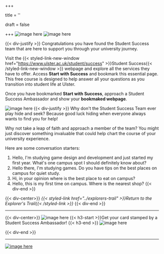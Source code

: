 +++

title = ''

draft = false

+++
![image here](../images/explorer-6.png#center)
![image here](../images/success-img.png#center)


{{< div-justify >}}
Congratulations you have found the Student Success team that are here to support you through your university journey. 

Visit the {{< styled-link-new-window href="https://www.ulster.ac.uk/student/success" >}}Student Success{{< /styled-link-new-window >}} webpage and explore all the services they have to offer. Access **Start with Success** and bookmark this essential page. This free course is designed to help answer all your questions as you transition into student life at Ulster. 

Once you have bookmarked **Start with Success**, approach a Student Success Ambassador and show your **bookmaked webpage**.

![image here](../images/quest-icon-bonus.png#right)
{{< div-justify >}}
Why don't the Student Success Team ever play hide and seek? Because good luck hiding when everyone always wants to find you for help!

Why not take a leap of faith and approach a member of the team? You might just discover something invaluable that could help chart the course of your university experience.

Here are some conversation starters:
1. Hello, I'm studying game design and development and just started my first year. What's one campus spot I should definitely know about?
2. Hello there, I'm studying games. Do you have tips on the best places on campus for quiet study.
3. Hi, in your opinion where is the best place to eat on campus?
4. Hello, this is my first time on campus. Where is the nearest shop?
{{< div-end >}}

{{< div-center>}}
*{{< styled-link href="../explorers-trail" >}}Return to the Explorer's Trail{{< /styled-link >}}*
{{< div-end >}}

___
{{< div-center>}}
![image here](../images/dont-forget.png#center)
 {{< h3-start >}}Get your card stamped by a Student Success Ambassador! {{< h3-end >}}
![image here](../images/stamp-card.png#center)

{{< div-end >}}

___

[![image here](../images/lost-icon.png#center)](../lost)